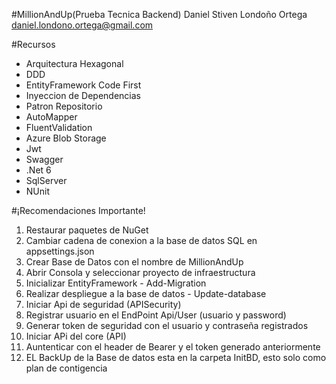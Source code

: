 #MillionAndUp(Prueba Tecnica Backend)
Daniel Stiven Londoño Ortega
daniel.londono.ortega@gmail.com

#Recursos
- Arquitectura Hexagonal
- DDD
- EntityFramework Code First
- Inyeccion de Dependencias
- Patron Repositorio
- AutoMapper
- FluentValidation
- Azure Blob Storage
- Jwt
- Swagger
- .Net 6
- SqlServer
- NUnit

#¡Recomendaciones Importante!

1. Restaurar paquetes de NuGet
2. Cambiar cadena de conexion a la base de datos SQL en appsettings.json
3. Crear Base de Datos con el nombre de MillionAndUp
4. Abrir Consola y seleccionar proyecto de infraestructura
5. Inicializar EntityFramework - Add-Migration <Descripcion de migracion>
6. Realizar despliegue a la base de datos - Update-database
7. Iniciar Api de seguridad (APISecurity)
8. Registrar usuario en el EndPoint Api/User (usuario y password)
9. Generar token de seguridad con el usuario y contraseña registrados
10. Iniciar APi del core (API)
11. Auntenticar con el header de Bearer y el token generado anteriormente
12. EL BackUp de la Base de datos esta en la carpeta InitBD, esto solo como plan de contigencia
